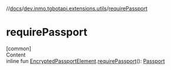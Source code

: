 //[docs](../../index.md)/[dev.inmo.tgbotapi.extensions.utils](index.md)/[requirePassport](require-passport.md)



# requirePassport  
[common]  
Content  
inline fun [EncryptedPassportElement](../dev.inmo.tgbotapi.types.passport.encrypted.abstracts/-encrypted-passport-element/index.md).[requirePassport](require-passport.md)(): [Passport](../dev.inmo.tgbotapi.types.passport.encrypted/-passport/index.md)  



